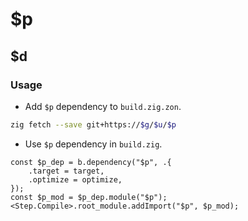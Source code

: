 # $p

## $d

### Usage

- Add `$p` dependency to `build.zig.zon`.

```sh
zig fetch --save git+https://$g/$u/$p
```

- Use `$p` dependency in `build.zig`.

```zig
const $p_dep = b.dependency("$p", .{
    .target = target,
    .optimize = optimize,
});
const $p_mod = $p_dep.module("$p");
<Step.Compile>.root_module.addImport("$p", $p_mod);
```
